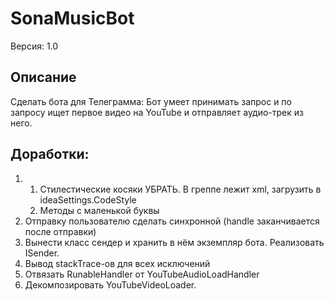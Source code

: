 # SonaMusicBot
Версия: 1.0

## Описание
Сделать бота для Телеграмма: Бот умеет принимать запрос и по запросу ищет
первое видео на YouTube и отправляет аудио-трек из него.

## Доработки:
1. 1. Стилестические косяки УБРАТЬ. В греппе лежит xml, загрузить в ideaSettings.CodeStyle
    2. Методы с маленькой буквы
2. Отправку пользователю сделать синхронной (handle заканчивается после отправки)
3. Вынести класс сендер и хранить в нём экземпляр бота. Реализовать ISender.
4. Вывод stackTrace-ов для всех исключений
5. Отвязать RunableHandler от YouTubeAudioLoadHandler
6. Декомпозировать YouTubeVideoLoader. 